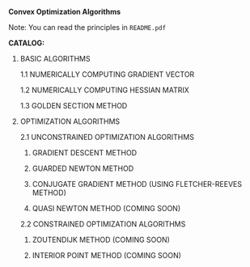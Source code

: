 **Convex Optimization Algorithms**

Note: You can read the principles in `README.pdf`

**CATALOG:**

1. BASIC ALGORITHMS

    1.1 NUMERICALLY COMPUTING GRADIENT VECTOR
    
    1.2 NUMERICALLY COMPUTING HESSIAN MATRIX
    
    1.3 GOLDEN SECTION METHOD
    
    
2. OPTIMIZATION ALGORITHMS

    2.1 UNCONSTRAINED OPTIMIZATION ALGORITHMS

    1. GRADIENT DESCENT METHOD
    
    2. GUARDED NEWTON METHOD
    
    3. CONJUGATE GRADIENT METHOD (USING FLETCHER-REEVES METHOD)
    
    4. QUASI NEWTON METHOD (COMING SOON)
    
    2.2 CONSTRAINED OPTIMIZATION ALGORITHMS
    
    1. ZOUTENDIJK METHOD (COMING SOON)
    
    2. INTERIOR POINT METHOD (COMING SOON)